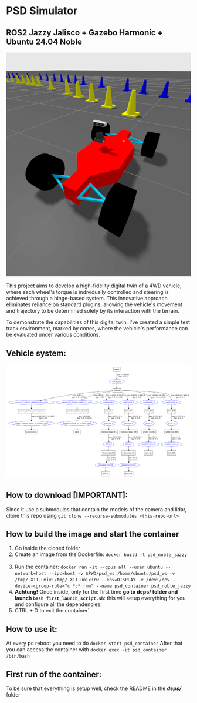 # PSD Simulator  <br>
## ROS2 Jazzy Jalisco + Gazebo Harmonic + Ubuntu 24.04 Noble

![View of the vehicle in the sim](/doc/sim_image.png)

This project aims to develop a high-fidelity digital twin of a 4WD vehicle, where each wheel's torque is individually controlled and steering is achieved through a hinge-based system. This innovative approach eliminates reliance on standard plugins, allowing the vehicle's movement and trajectory to be determined solely by its interaction with the terrain.

To demonstrate the capabilities of this digital twin, I've created a simple test track environment, marked by cones, where the vehicle's performance can be evaluated under various conditions.

## Vehicle system:
![Vehicle urdf graph](/doc/vehicle_graph.png)


## How to download [IMPORTANT]:
Since it use a submodules that contain the models of the camera and lidar, clone this repo using `git clone --recurse-submodules <this-repo-url>`

## How to build the image and start the container
1) Go inside the cloned folder
2) Create an image from the Dockerfile: `docker build -t psd_noble_jazzy .`
3) Run the container: `docker run -it --gpus all --user ubuntu --network=host --ipc=host -v $PWD/psd_ws:/home/ubuntu/psd_ws -v /tmp/.X11-unix:/tmp/.X11-unix:rw --env=DISPLAY -v /dev:/dev --device-cgroup-rule="c *:* rmw" --name psd_container psd_noble_jazzy`
4) **Achtung!** Once inside, only for the first time **go to deps/ folder and launch `bash first_launch_script.sh`**: this will setup everything for you and configure all the dependencies. 
5) CTRL + D to exit the container`

## How to use it:
At every pc reboot you need to do  `docker start psd_container`
After that you can access the container with `docker exec -it psd_container /bin/bash`

## First run of the container:
To be sure that everything is setup well, check the README in the ***deps/*** folder
